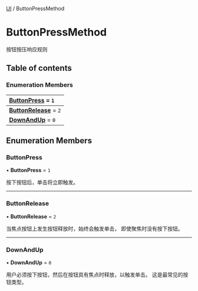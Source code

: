 [UI](../groups/Core.UI.md) / ButtonPressMethod

# ButtonPressMethod <Badge type="tip" text="Enumeration" /> <Score text="ButtonPressMethod" />

<span class="content-big">

按钮按压响应规则

</span>

## Table of contents

### Enumeration Members <Score text="Enumeration" /> 
| **[ButtonPress](mw.ButtonPressMethod.md#buttonpress)** = ``1``  |
| :----- |
| **[ButtonRelease](mw.ButtonPressMethod.md#buttonrelease)** = ``2`` |
| **[DownAndUp](mw.ButtonPressMethod.md#downandup)** = ``0`` |

## Enumeration Members

### ButtonPress <Score text="ButtonPress" /> 

• **ButtonPress** = ``1``

按下按钮后，单击将立即触发。

___

### ButtonRelease <Score text="ButtonRelease" /> 

• **ButtonRelease** = ``2``

当焦点按钮上发生按钮释放时，始终会触发单击，
即使聚焦时没有按下按钮。

___

### DownAndUp <Score text="DownAndUp" /> 

• **DownAndUp** = ``0``

用户必须按下按钮，然后在按钮具有焦点时释放，以触发单击。
这是最常见的按钮类型。
